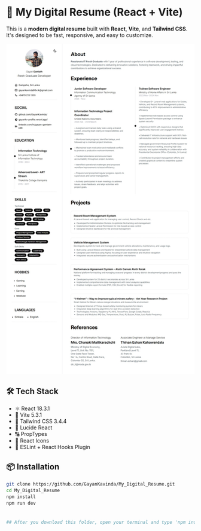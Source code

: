 # 🚀 My Digital Resume (React + Vite)

This is a **modern digital resume** built with **React**, **Vite**, and **Tailwind CSS**. It's designed to be fast, responsive, and easy to customize.

![Preview](public/Preview.jpeg)

## 🛠️ Tech Stack

- ⚛️ React 18.3.1
- 🚀 Vite 5.3.1
- 🎨 Tailwind CSS 3.4.4
- 🧩 Lucide React
- 🔠 PropTypes
- 🎨 React Icons
- 🔧 ESLint + React Hooks Plugin

## 📦 Installation

```bash
git clone https://github.com/GayanKavinda/My_Digital_Resume.git
cd My_Digital_Resume
npm install
npm run dev


## After you download this folder, open your terminal and type 'npm install' to install the dependencies.
